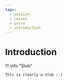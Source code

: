 ```yaml
---
tags:
  - session
  - lesson
  - intro
  - introduction
---
```


# Introduction

!!! info "Stub"

    This is clearly a stub :-)

